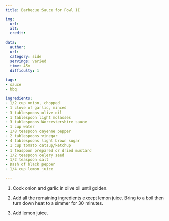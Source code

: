 ```yaml
---
title: Barbecue Sauce for Fowl II

img:
  url: 
  alt: 
  credit: 

data:
  author: 
  url: 
  category: side
  servings: varied
  time: 45m
  difficulty: 1

tags:
- sauce
- bbq

ingredients:
- 1/2 cup onion, chopped
- 1 clove of garlic, minced
- 3 tablespoons olive oil
- 1 tablespoon light molasses
- 3 tablespoons Worcestershire sauce
- 1 cup water
- 1/8 teaspoon cayenne pepper
- 2 tablespoons vinegar
- 4 tablespoons light brown sugar
- 1 cup tomato catsup/ketchup
- 1 teaspoon prepared or dried mustard
- 1/2 teaspoon celery seed
- 1/2 teaspoon salt
- Dash of black pepper
- 1/4 cup lemon juice

---
```


1. Cook onion and garlic in olive oil until golden.

2. Add all the remaining ingredients except lemon juice. Bring to a boil then turn down heat to a simmer for 30 minutes.

3. Add lemon juice.